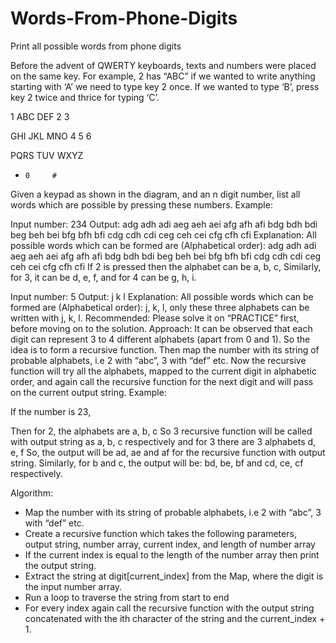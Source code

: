 # Words-From-Phone-Digits
Print all possible words from phone digits

Before the advent of QWERTY keyboards, texts and numbers were placed on the same key. For example, 2 has “ABC” if we wanted to write anything starting with ‘A’ we need to type key 2 once. If we wanted to type ‘B’, press key 2 twice and thrice for typing ‘C’.

 1    ABC   DEF
       2     3
     
GHI   JKL   MNO
 4     5     6
 
PQRS  TUV  WXYZ
 *     0     #

Given a keypad as shown in the diagram, and an n digit number, list all words which are possible by pressing these numbers.
Example: 
 

Input number: 234
Output:
adg adh adi aeg aeh aei afg afh 
afi bdg bdh bdi beg beh bei bfg 
bfh bfi cdg cdh cdi ceg ceh cei 
cfg cfh cfi
Explanation: All possible words which can be 
formed are (Alphabetical order):
adg adh adi aeg aeh aei afg afh 
afi bdg bdh bdi beg beh bei bfg 
bfh bfi cdg cdh cdi ceg ceh cei 
cfg cfh cfi
If 2 is pressed then the alphabet
can be a, b, c, 
Similarly, for 3, it can be 
d, e, f, and for 4 can be g, h, i. 

Input number: 5
Output: j k l
Explanation: All possible words which can be 
formed are (Alphabetical order):
j, k, l, only these three alphabets 
can be written with j, k, l. 
Recommended: Please solve it on “PRACTICE” first, before moving on to the solution.
Approach: It can be observed that each digit can represent 3 to 4 different alphabets (apart from 0 and 1). So the idea is to form a recursive function. Then map the number with its string of probable alphabets, i.e 2 with “abc”, 3 with “def” etc. Now the recursive function will try all the alphabets, mapped to the current digit in alphabetic order, and again call the recursive function for the next digit and will pass on the current output string.
Example: 

If the number is 23,

Then for 2, the alphabets are a, b, c
So 3 recursive function will be called 
with output string as a, b, c respectively 
and for 3 there are 3 alphabets d, e, f
So, the output will be ad, ae and af for 
the recursive function with output string.
Similarly, for b and c, the output will be: 
bd, be, bf and cd, ce, cf respectively.

Algorithm:  

  * Map the number with its string of probable alphabets, i.e 2 with “abc”, 3 with “def” etc.
  * Create a recursive function which takes the following parameters, output string, number array, current index, and length of number array
  * If the current index is equal to the length of the number array then print the output string.
  * Extract the string at digit[current_index] from the Map, where the digit is the input number array.
  * Run a loop to traverse the string from start to end
  * For every index again call the recursive function with the output string concatenated with the ith character of the string and the current_index + 1.
